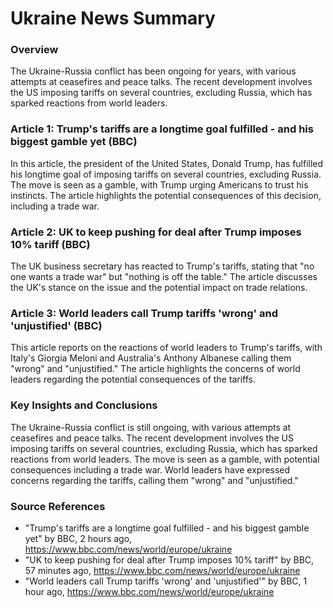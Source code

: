 **Ukraine News Summary**
==========================

### Overview

The Ukraine-Russia conflict has been ongoing for years, with various attempts at ceasefires and peace talks. The recent development involves the US imposing tariffs on several countries, excluding Russia, which has sparked reactions from world leaders.

### Article 1: Trump's tariffs are a longtime goal fulfilled - and his biggest gamble yet (BBC)

In this article, the president of the United States, Donald Trump, has fulfilled his longtime goal of imposing tariffs on several countries, excluding Russia. The move is seen as a gamble, with Trump urging Americans to trust his instincts. The article highlights the potential consequences of this decision, including a trade war.

### Article 2: UK to keep pushing for deal after Trump imposes 10% tariff (BBC)

The UK business secretary has reacted to Trump's tariffs, stating that "no one wants a trade war" but "nothing is off the table." The article discusses the UK's stance on the issue and the potential impact on trade relations.

### Article 3: World leaders call Trump tariffs 'wrong' and 'unjustified' (BBC)

This article reports on the reactions of world leaders to Trump's tariffs, with Italy's Giorgia Meloni and Australia's Anthony Albanese calling them "wrong" and "unjustified." The article highlights the concerns of world leaders regarding the potential consequences of the tariffs.

### Key Insights and Conclusions

The Ukraine-Russia conflict is still ongoing, with various attempts at ceasefires and peace talks. The recent development involves the US imposing tariffs on several countries, excluding Russia, which has sparked reactions from world leaders. The move is seen as a gamble, with potential consequences including a trade war. World leaders have expressed concerns regarding the tariffs, calling them "wrong" and "unjustified."

### Source References

* "Trump's tariffs are a longtime goal fulfilled - and his biggest gamble yet" by BBC, 2 hours ago, https://www.bbc.com/news/world/europe/ukraine
* "UK to keep pushing for deal after Trump imposes 10% tariff" by BBC, 57 minutes ago, https://www.bbc.com/news/world/europe/ukraine
* "World leaders call Trump tariffs 'wrong' and 'unjustified'" by BBC, 1 hour ago, https://www.bbc.com/news/world/europe/ukraine